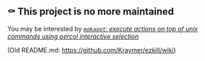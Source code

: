 ## ⚰️ This project is no more maintained

You may be interested by [_`mokapot`: execute actions on top of unix commands using percol interactive selection_](https://github.com/Kraymer/mokapot)

(Old README.md: https://github.com/Kraymer/ezkill/wiki)
